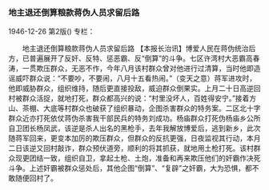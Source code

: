 ### 地主退还倒算粮款蒋伪人员求留后路

1946-12-26
第2版()
专栏：

　　地主退还倒算粮款蒋伪人员求留后路
    【本报长治讯】博爱人民在蒋伪统治后方，已普遍展开了反奸、反特、惩恶霸、反“倒算”的斗争。七区许湾村大恶霸高春涛，一贯欺压群众，无恶不作，今年八月该村群众曾对他进行过清算，当时他即造谣威吓群众说：“不要吵，不要闹，八月十五看热闹。”（变天之意）蒋军进攻时，他即威胁群众，组织维持，随后更直接投敌，威迫群众倒果实。上月二十日高逆回村被群众活捉，就地打死，群众都高兴的说：“村里没坏人，百姓得安宁。”接着方山、茶棚、大底等村群众也破获了组织暴动，企图杀害群众的特务案。二区北十字群众近亦打死依仗蒋伪杀害我干部民兵的特务刘成功。杨庙群众打死伪杨庙乡公所自卫团长杨凤武，该逆是杀人出名的黑枪手，去年我解放博爱后，逃到新乡，此次随蒋军回来，更变本加厉的欺压群众，但群众的反抗更强，日夜监视其行动，本月二日该逆又回村敲诈，群众预伏道旁，顺利的将其抓获，就地用土枪打死。该村群众现更团结一致，组织自卫，拿起土枪、土炮，准备和再来欺压他们的奸霸作决死斗争。上述奸霸被群众惩处后，其他企图“倒算”、“复辟”之奸霸，大为恐惧，都不敢随便回村了。
